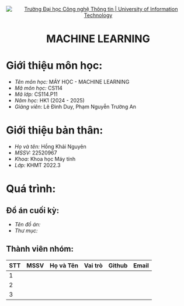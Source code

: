 <!-- Banner -->
<p align="center">
  <a href="https://www.uit.edu.vn/" title="Trường Đại học Công nghệ Thông tin" style="border: none;">
    <img src="https://i.imgur.com/WmMnSRt.png" alt="Trường Đại học Công nghệ Thông tin | University of Information Technology">
  </a>
</p>

<!-- Header -->
<h1 align="center"><b>MACHINE LEARNING</b></h>

# Giới thiệu môn học: 
* *Tên môn học:* MÁY HỌC - MACHINE LEARNING
* *Mã môn học:* CS114
* *Mã lớp:* CS114.P11
* *Năm học:* HK1 (2024 - 2025)
* *Giảng viên*: Lê Đình Duy, Phạm Nguyễn Trường An

# Giới thiệu bản thân: 
* *Họ và tên:* Hồng Khải Nguyên
* *MSSV:* 22520967
* *Khoa:* Khoa học Máy tính
* *Lớp:* KHMT 2022.3

# Quá trình: 

## Đồ án cuối kỳ:
* *Tên đồ án:* 
* *Thư mục:*

## Thành viên nhóm: 
| STT    | MSSV          | Họ và Tên              |Vai trò    | Github                                                  | Email                   |
| ------ |:-------------:| ----------------------:|----------:|--------------------------------------------------------:|-------------------------:
| 1      |               |                        |           |                                                         |                         |
| 2      |               |                        |           |                                                         |                         |
| 3      |               |                        |           |                                                         |                         |
